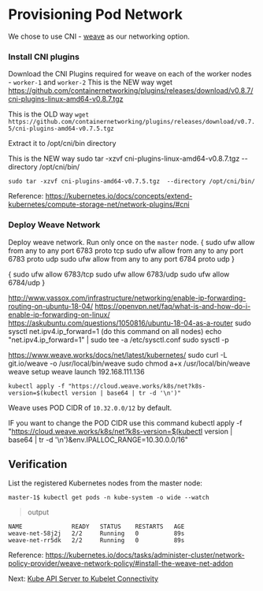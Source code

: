 # Provisioning Pod Network

We chose to use CNI - [weave](https://www.weave.works/docs/net/latest/kubernetes/kube-addon/) as our networking option.

### Install CNI plugins

Download the CNI Plugins required for weave on each of the worker nodes - `worker-1` and `worker-2`
This is the NEW way
wget https://github.com/containernetworking/plugins/releases/download/v0.8.7/cni-plugins-linux-amd64-v0.8.7.tgz

This is the OLD way
`wget https://github.com/containernetworking/plugins/releases/download/v0.7.5/cni-plugins-amd64-v0.7.5.tgz`

Extract it to /opt/cni/bin directory

This is the NEW way
sudo tar -xzvf cni-plugins-linux-amd64-v0.8.7.tgz  --directory /opt/cni/bin/


`sudo tar -xzvf cni-plugins-amd64-v0.7.5.tgz  --directory /opt/cni/bin/`

Reference: https://kubernetes.io/docs/concepts/extend-kubernetes/compute-storage-net/network-plugins/#cni

### Deploy Weave Network

Deploy weave network. Run only once on the `master` node.
{
    sudo ufw allow from any to any port 6783 proto tcp
    sudo ufw allow from any to any port 6783 proto udp
    sudo ufw allow from any to any port 6784 proto udp
}

{
    sudo ufw allow 6783/tcp
    sudo ufw allow 6783/udp
    sudo ufw allow 6784/udp
}

http://www.vassox.com/infrastructure/networking/enable-ip-forwarding-routing-on-ubuntu-18-04/
https://openvpn.net/faq/what-is-and-how-do-i-enable-ip-forwarding-on-linux/
https://askubuntu.com/questions/1050816/ubuntu-18-04-as-a-router
sudo sysctl net.ipv4.ip_forward=1 (do this command on all nodes)
echo "net.ipv4.ip_forward=1" | sudo tee -a /etc/sysctl.conf
sudo sysctl -p

https://www.weave.works/docs/net/latest/kubernetes/
sudo curl -L git.io/weave -o /usr/local/bin/weave
sudo chmod a+x /usr/local/bin/weave
weave setup
weave launch 192.168.111.136

`kubectl apply -f "https://cloud.weave.works/k8s/net?k8s-version=$(kubectl version | base64 | tr -d '\n')"`

Weave uses POD CIDR of `10.32.0.0/12` by default.

IF you want to change the POD CIDR use this command
kubectl apply -f "https://cloud.weave.works/k8s/net?k8s-version=$(kubectl version | base64 | tr -d '\n')&env.IPALLOC_RANGE=10.30.0.0/16"

## Verification

List the registered Kubernetes nodes from the master node:

```
master-1$ kubectl get pods -n kube-system -o wide --watch
```

> output

```
NAME              READY   STATUS    RESTARTS   AGE
weave-net-58j2j   2/2     Running   0          89s
weave-net-rr5dk   2/2     Running   0          89s
```

Reference: https://kubernetes.io/docs/tasks/administer-cluster/network-policy-provider/weave-network-policy/#install-the-weave-net-addon

Next: [Kube API Server to Kubelet Connectivity](13-kube-apiserver-to-kubelet.md)

